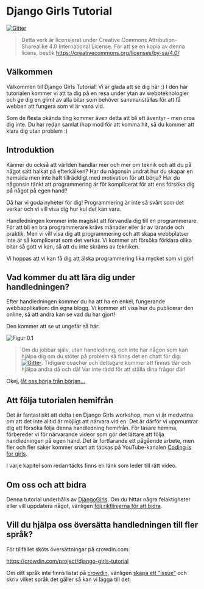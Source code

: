 # Django Girls Tutorial

[![Gitter](https://badges.gitter.im/DjangoGirls/tutorial.svg)](https://gitter.im/DjangoGirls/tutorial)

> Detta verk är licensierat under Creative Commons Attribution-Sharealike 4.0 International License. För att se en kopia av denna licens, besök https://creativecommons.org/licenses/by-sa/4.0/

## Välkommen

Välkommen till Django Girls Tutorial! Vi är glada att se dig här :) I den här tutorialen kommer vi att ta dig på en resa under ytan av webbteknologier och ge dig en glimt av alla bitar som behöver sammanställas för att få webben att fungera som vi är vana vid.

Som de flesta okända ting kommer även detta att bli ett äventyr - men oroa dig inte. Du har redan samlat ihop mod för att komma hit, så du kommer att klara dig utan problem :)

## Introduktion

Känner du också att världen handlar mer och mer om teknik och att du på något sätt halkat på efterkälken? Har du någonsin undrat hur du skapar en hemsida men inte haft tillräckligt med motivation för att börja? Har du någonsin tänkt att programmering är för komplicerat för att ens försöka dig på något på egen hand?

Då har vi goda nyheter för dig! Programmering är inte så svårt som det verkar och vi vill visa dig hur kul det kan vara.

Handledningen kommer inte magiskt att förvandla dig till en programmerare. För att bli en bra programmerare krävs månader eller år av lärande och praktik. Men vi vill visa dig att programmering och att skapa webbplatser inte är så komplicerat som det verkar. Vi kommer att försöka förklara olika bitar så gott vi kan, så att du inte skräms av tekniken.

Vi hoppas att vi kan få dig att älska programmering lika mycket som vi gör!

## Vad kommer du att lära dig under handledningen?

Efter handledningen kommer du ha att ha en enkel, fungerande webbapplikation: din egna blogg. Vi kommer att visa hur du publicerar den online, så att andra kan se vad du har gjort!

Den kommer att se ut ungefär så här:

![Figur 0.1](images/application.png)

> Om du jobbar själv, utan handledning, och inte har någon som kan hjälpa dig om du stöter på problem så finns det en chatt för dig: [![Gitter](https://badges.gitter.im/DjangoGirls/tutorial.svg)](https://gitter.im/DjangoGirls/tutorial). Tidigare coacher och deltagare kommer att finnas där och hjälpa andra då och då! Var inte rädd för att ställa dina frågor där!

Okej, [låt oss börja från början...](./how_the_internet_works/README.md)

## Att följa tutorialen hemifrån

Det är fantastiskt att delta i en Django Girls workshop, men vi är medvetna om att det inte alltid är möjligt att närvara vid en. Det är därför vi uppmuntrar dig att försöka följa denna handledning hemifrån. För läsare hemma, förbereder vi för närvarande videor som gör det lättare att följa handledningen på egen hand. Det är fortfarande ett pågående arbete, men fler och fler saker kommer snart att täckas på YouTube-kanalen [Coding is for girls](https://www.youtube.com/channel/UC0hNd2uW8jTR5K3KBzRuG2A/feed).

I varje kapitel som redan täcks finns en länk som leder till rätt video.

## Om oss och att bidra

Denna tutorial underhålls av [DjangoGirls](https://djangogirls.org/). Om du hittar några felaktigheter eller vill uppdatera något, vänligen [följ riktlinjerna för att bidra](https://github.com/DjangoGirls/tutorial/blob/master/README.md).

## Vill du hjälpa oss översätta handledningen till fler språk?

För tillfället sköts översättningar på crowdin.com:

https://crowdin.com/project/django-girls-tutorial

Om ditt språk inte finns listat på [crowdin](https://crowdin.com/), vänligen [skapa ett "issue"](https://github.com/DjangoGirls/tutorial/issues/new) och skriv vilket språk det gäller så kan vi lägga till det.